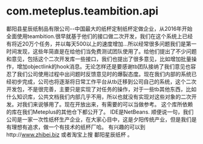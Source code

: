 # com.meteplus.teambition.api
鄱阳县星辰纸制品有限公司--中国最大的纸杯定制纸杯定做企业，从2016年开始全面使用teambition.很早就基于他们的接口做二次开发，我们在这个系统上已经有将近20万个任务，并以每天500以上的速度增加...所以经常很多问题我们是第一时间发现，这些年简直是在给他们当免费测试团队使用了。给他们提出了不少问题和意见，包括这个二次开发库一些接口，我们也提出了很多意见，比如增加批量操作，增加objectlink的hook消息。无论怎样还是要感谢tb团队接纳了我们意见也容忍了我们公司使用过程中出问题时反馈意见时的爆裂态度。现在我们内部的系统已经初步完成，公司也将逐渐将日常工作平台从tb迁移到公司自己的系统，这个二次开发包，不是很完善，主要只是实现了对任务的操作，对于一些tb其他东西，比如什么知识库，公共文档我们内部几乎不用，所以也就没有实现对这些对象的二次开发。对我们来说够用了。现在开放出来，有需要的可以当做参考。
这个库所依赖的库在我们Meteplus的其他仓下都公开了。
IDE是NetBeans.
顺便说一句，我们公司是一家一次性纸杯生产企业，在大家心目中，这是夕阳传统产业，但是我们是有理想有追求，做一个有技术的纸杯厂哈。
有兴趣的可以到http://www.zhibei.biz 或者淘宝上搜 鄱阳星辰纸杯 。
